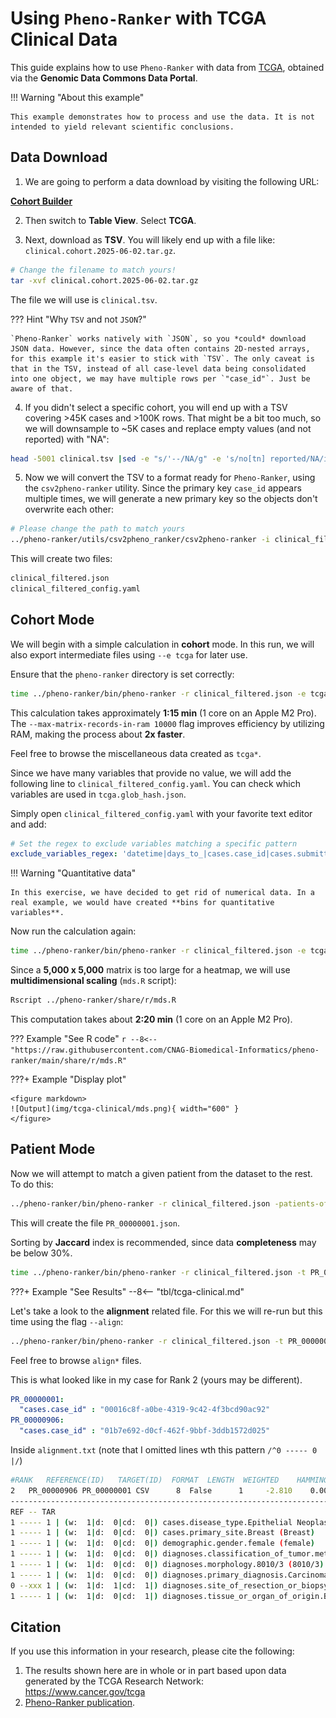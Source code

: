 # Using `Pheno-Ranker` with TCGA Clinical Data

This guide explains how to use `Pheno-Ranker` with data from [TCGA](https://portal.gdc.cancer.gov), obtained via the **Genomic Data Commons Data Portal**.

!!! Warning "About this example"

    This example demonstrates how to process and use the data. It is not intended to yield relevant scientific conclusions.
 
## Data Download

1. We are going to perform a data download by visiting the following URL:

[**Cohort Builder**](https://portal.gdc.cancer.gov/analysis_page?app=CohortBuilder&tab=general)

2. Then switch to **Table View**. Select **TCGA**.

3. Next, download as **TSV**. You will likely end up with a file like: `clinical.cohort.2025-06-02.tar.gz`.

```bash
# Change the filename to match yours!
tar -xvf clinical.cohort.2025-06-02.tar.gz
```

The file we will use is `clinical.tsv`.

??? Hint "Why `TSV` and not `JSON`?"

    `Pheno-Ranker` works natively with `JSON`, so you *could* download JSON data. However, since the data often contains 2D-nested arrays, for this example it's easier to stick with `TSV`. The only caveat is that in the TSV, instead of all case-level data being consolidated into one object, we may have multiple rows per `"case_id"`. Just be aware of that.

4. If you didn't select a specific cohort, you will end up with a TSV covering >45K cases and >100K rows. That might be a bit too much, so we will downsample to ~5K cases and replace empty values (and not reported) with "NA":

```bash
head -5001 clinical.tsv |sed -e "s/'--/NA/g" -e 's/no[tn] reported/NA/ig' > clinical_filtered.tsv

```

5. Now we will convert the TSV to a format ready for `Pheno-Ranker`, using the `csv2pheno-ranker` utility. Since the primary key `case_id` appears multiple times, we will generate a new primary key so the objects don't overwrite each other:

```bash
# Please change the path to match yours
../pheno-ranker/utils/csv2pheno_ranker/csv2pheno-ranker -i clinical_filtered.tsv --generate-primary-key --primary-key-name id -sep $'\t'
```

This will create two files:

```bash
clinical_filtered.json
clinical_filtered_config.yaml
```

## Cohort Mode

We will begin with a simple calculation in **cohort** mode. In this run, we will also export intermediate files using `--e tcga` for later use.

Ensure that the `pheno-ranker` directory is set correctly:

```bash
time ../pheno-ranker/bin/pheno-ranker -r clinical_filtered.json -e tcga -config clinical_filtered_config.yaml --max-matrix-records-in-ram 10000
```

This calculation takes approximately **1:15 min** (1 core on an Apple M2 Pro). The `--max-matrix-records-in-ram 10000` flag improves efficiency by utilizing RAM, making the process about **2x faster**.

Feel free to browse the miscellaneous data created as `tcga*`.

Since we have many variables that provide no value, we will add the following line to `clinical_filtered_config.yaml`. You can check which variables are used in `tcga.glob_hash.json`.

Simply open `clinical_filtered_config.yaml` with your favorite text editor and add:

```yaml
# Set the regex to exclude variables matching a specific pattern
exclude_variables_regex: 'datetime|days_to_|cases.case_id|cases.submitter_id|demographic.demographic_id|demographic.submitter_id|diagnoses.diagnosis_id|diagnoses.submitter_id|project.project_id|treatments.protocol_identifier|treatments.submitter_id|treatments.treatment_id|age_of|treatment_dose|age_at|year_of_birth'
```

!!! Warning "Quantitative data"

    In this exercise, we have decided to get rid of numerical data. In a real example, we would have created **bins for quantitative variables**.

Now run the calculation again:

```bash
time ../pheno-ranker/bin/pheno-ranker -r clinical_filtered.json -e tcga -config clinical_filtered_config.yaml --max-matrix-records-in-ram 10000  --exclude-terms id
```

Since a **5,000 x 5,000** matrix is too large for a heatmap, we will use **multidimensional scaling** (`mds.R` script):

```bash
Rscript ../pheno-ranker/share/r/mds.R
```

This computation takes about **2:20 min** (1 core on an Apple M2 Pro).

??? Example "See R code"
    ```r
    --8<-- "https://raw.githubusercontent.com/CNAG-Biomedical-Informatics/pheno-ranker/main/share/r/mds.R"
    ```

???+ Example "Display plot"

    <figure markdown>
    ![Output](img/tcga-clinical/mds.png){ width="600" }
    </figure>

## Patient Mode

Now we will attempt to match a given patient from the dataset to the rest. To do this:

```bash
../pheno-ranker/bin/pheno-ranker -r clinical_filtered.json -patients-of-interest PR_00000001
```

This will create the file `PR_00000001.json`.

Sorting by **Jaccard** index is recommended, since data **completeness** may be below 30%.

```bash
time ../pheno-ranker/bin/pheno-ranker -r clinical_filtered.json -t PR_00000001.json --config clinical_filtered_config.yaml -sort-by jaccard -max-out 5 --exclude-terms id
```

???+ Example "See Results"
    --8<-- "tbl/tcga-clinical.md"

Let's take a look to the **alignment** related file. For this we will re-run but this time using the flag `--align`:

```bash
../pheno-ranker/bin/pheno-ranker -r clinical_filtered.json -t PR_00000001.json --config clinical_filtered_config.yaml -sort-by jaccard -max-out 5 --exclude-terms id --align
```

Feel free to browse `align*` files.

This is what looked like in my case for Rank 2 (yours may be different).

```yaml
PR_00000001: 
  "cases.case_id" : "00016c8f-a0be-4319-9c42-4f3bcd90ac92"
PR_00000906: 
  "cases.case_id" : "01b7e692-d0cf-462f-9bbf-3ddb1572d025"
```

Inside `alignment.txt` (note that I omitted lines wth this pattern `/^0 ----- 0 |/`)

```bash
#RANK   REFERENCE(ID)   TARGET(ID)  FORMAT  LENGTH  WEIGHTED    HAMMING-DISTANCE    DISTANCE-Z-SCORE    DISTANCE-P-VALUE    DISTANCE-Z-SCORE(RAND)  JACCARD-INDEX   JACCARD-Z-SCORE JACCARD-P-VALUE REFERENCE-VARS  TARGET-VARS INTERSECT   INTERSECT-RATE(%)   COMPLETENESS(%) 
2   PR_00000906 PR_00000001 CSV      8  False      1     -2.810    0.0024794     -2.1213      0.875   9.549    0.0000000         7       8       7     87.50      100.00
--------------------------------------------------------------------------------
REF -- TAR
1 ----- 1 | (w:  1|d:  0|cd:  0|) cases.disease_type.Epithelial Neoplasms, NOS (Epithelial Neoplasms, NOS)
1 ----- 1 | (w:  1|d:  0|cd:  0|) cases.primary_site.Breast (Breast)
1 ----- 1 | (w:  1|d:  0|cd:  0|) demographic.gender.female (female)
1 ----- 1 | (w:  1|d:  0|cd:  0|) diagnoses.classification_of_tumor.metastasis (metastasis)
1 ----- 1 | (w:  1|d:  0|cd:  0|) diagnoses.morphology.8010/3 (8010/3)
1 ----- 1 | (w:  1|d:  0|cd:  0|) diagnoses.primary_diagnosis.Carcinoma, NOS (Carcinoma, NOS)
0 --xxx 1 | (w:  1|d:  1|cd:  1|) diagnoses.site_of_resection_or_biopsy.Thorax, NOS (Thorax, NOS)
1 ----- 1 | (w:  1|d:  0|cd:  1|) diagnoses.tissue_or_organ_of_origin.Breast, NOS (Breast, NOS)
```

## Citation

If you use this information in your research, please cite the following:

1. The results shown here are in whole or in part based upon data generated by the TCGA Research Network: https://www.cancer.gov/tcga
2. [Pheno-Ranker publication](https://bmcbioinformatics.biomedcentral.com/articles/10.1186/s12859-024-05993-2).
